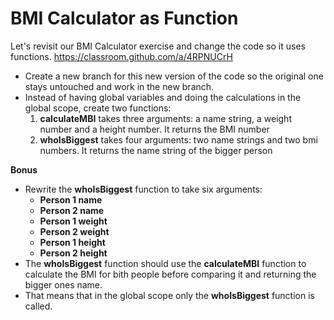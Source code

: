 # BMI Calculator as Function
Let's revisit our BMI Calculator exercise and change the code so it uses functions.
https://classroom.github.com/a/4RPNUCrH
- Create a new branch for this new version of the code so the original one stays untouched and work in the new branch.
- Instead of having global variables and doing the calculations in the global scope, create two functions:
  1. **calculateMBI** takes three arguments: a name string, a weight number and a height number. It returns the BMI number
  2. **whoIsBiggest** takes four arguments: two name strings and two bmi numbers. It returns the name string of the bigger person

**Bonus**
- Rewrite the **whoIsBiggest** function to take six arguments:
  - **Person 1 name**
  - **Person 2 name**
  - **Person 1 weight**
  - **Person 2 weight**
  - **Person 1 height**
  - **Person 2 height**
- The **whoIsBiggest** function should use the **calculateMBI** function to calculate the BMI for bith people before comparing it and returning the bigger ones name.
- That means that in the global scope only the **whoIsBiggest** function is called.
